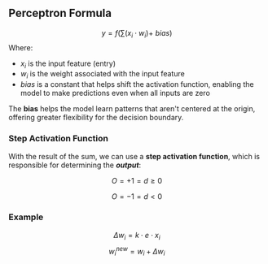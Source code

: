 ## Perceptron Formula 
$$y = f\left( \sum (x_i \cdot w_i) + \ bias\right)$$
Where:
* $x_i$ is the input feature (entry)
* $w_i$ is the weight associated with the input feature
* $bias$ is a constant that helps shift the activation function, enabling the model to make predictions even when all inputs are zero

The **bias** helps the model learn patterns that aren't centered at the origin, offering greater flexibility for the decision boundary.

### Step Activation Function

With the result of the sum, we can use a **step activation function**, which is responsible for determining the ***output***:

$$O = +1 = d \geq 0$$

$$O = -1 = d < 0$$

### Example
$$\Delta w_i = k \cdot e \cdot x_i$$
$$w_{i}^{new} = w_i + \Delta{w_i}$$